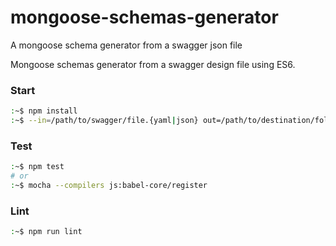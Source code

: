 # mongoose-schemas-generator
A mongoose schema generator from a swagger json file

Mongoose schemas generator from a swagger design file using ES6.

### Start ###

```bash
:~$ npm install
:~$ --in=/path/to/swagger/file.{yaml|json} out=/path/to/destination/folder node dist/index.js
```

### Test ###

```bash
:~$ npm test
# or
:~$ mocha --compilers js:babel-core/register
```

### Lint ###

```bash
:~$ npm run lint
```